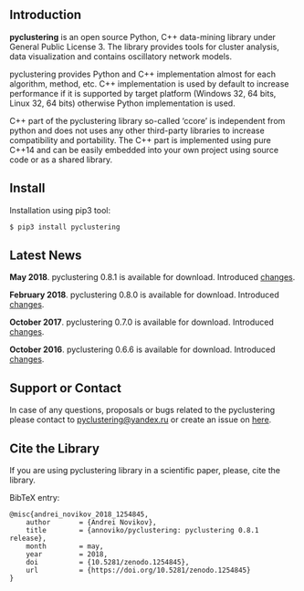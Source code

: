## Introduction

**pyclustering** is an open source Python, C++ data-mining library under General Public License 3. The library provides tools for cluster analysis, data visualization and contains oscillatory network models.

pyclustering provides Python and C++ implementation almost for each algorithm, method, etc. C++ implementation is used by default to increase performance if it is supported by target platform (Windows 32, 64 bits, Linux 32, 64 bits) otherwise Python implementation is used.

C++ part of the pyclustering library so-called ‘ccore’ is independent from python and does not uses any other third-party libraries to increase compatibility and portability. The C++ part is implemented using pure C++14 and can be easily embedded into your own project using source code or as a shared library.

## Install

Installation using pip3 tool:
```bash
$ pip3 install pyclustering
```

## Latest News

**May 2018**. pyclustering 0.8.1 is available for download. Introduced [changes](https://github.com/annoviko/pyclustering/releases/tag/0.8.1).

**February 2018**. pyclustering 0.8.0 is available for download. Introduced [changes](https://github.com/annoviko/pyclustering/releases/tag/0.8.0).

**October 2017**. pyclustering 0.7.0 is available for download. Introduced [changes](https://github.com/annoviko/pyclustering/releases/tag/0.7.0).

**October 2016**. pyclustering 0.6.6 is available for download. Introduced [changes](https://github.com/annoviko/pyclustering/releases/tag/0.6.6).

## Support or Contact

In case of any questions, proposals or bugs related to the pyclustering please contact to pyclustering@yandex.ru or create an issue on [here](https://github.com/annoviko/pyclustering/issues/new).

## Cite the Library

If you are using pyclustering library in a scientific paper, please, cite the library.

BibTeX entry:
```
@misc{andrei_novikov_2018_1254845,
    author       = {Andrei Novikov},
    title        = {annoviko/pyclustering: pyclustering 0.8.1 release},
    month        = may,
    year         = 2018,
    doi          = {10.5281/zenodo.1254845},
    url          = {https://doi.org/10.5281/zenodo.1254845}
}
```
